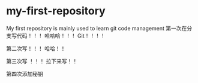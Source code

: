 # my-first-repository
My first repository is mainly used to learn git code management
第一次在分支写代码！！！
哈哈哈！！！
Git！！！！

第二次写！！！
哈哈！！

第三次写 ！！！
拉下来写！！

第四次添加秘钥
